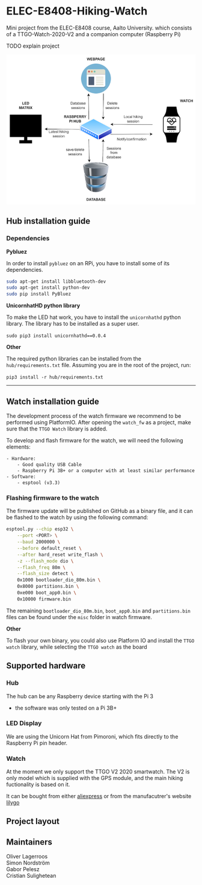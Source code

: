 # ELEC-E8408-Hiking-Watch
Mini project from the ELEC-E8408 course, Aalto University. which consists of a TTGO-Watch-2020-V2 and a companion computer (Raspberry Pi)

TODO explain project

![context_diagram](docs/images/context_diagram.png)

## Hub installation guide

### Dependencies

**Pybluez**

In order to install `pybluez` on an RPi, you have to install some of its dependencies.

```sh
sudo apt-get install libbluetooth-dev
sudo apt-get install python-dev
sudo pip install PyBluez
```

**UnicornhatHD python library**

To make the LED hat work, you have to install the `unicornhathd` python library. The library has to be installed as a super user.

`sudo pip3 install unicornhathd==0.0.4`

**Other**

The required python libraries can be installed from the `hub/requirements.txt` file.
Assuming you are in the root of the project, run:

`pip3 install -r hub/requirements.txt`

---

## Watch installation guide

The development process of the watch firmware we recommend to be performed using PlatformIO. After opening the `watch_fw` as a project, make sure that the `TTGO Watch` library is added.

To develop and flash firmware for the watch, we will need the 
 following elements:

    - Hardware: 
        - Good quality USB Cable
        - Raspberry Pi 3B+ or a computer with at least similar performance 
    - Software:
        - esptool (v3.3)

### Flashing firmware to the watch
    
The firmware update will be published on GitHub as a binary file, and it can be flashed to the watch by using the following command:

```sh
esptool.py --chip esp32 \
	--port <PORT> \
	--baud 2000000 \
	--before default_reset \
	--after hard_reset write_flash \
	-z --flash_mode dio \
	--flash_freq 80m \
	--flash_size detect \
	0x1000 bootloader_dio_80m.bin \
	0x8000 partitions.bin \
	0xe000 boot_app0.bin \
	0x10000 firmware.bin
```

The remaining `bootloader_dio_80m.bin`, `boot_app0.bin` and `partitions.bin` files can be found under the `misc` folder in watch firmware.

**Other** 

To flash your own binary, you could also use Platform IO and install the `TTGO watch` library, while selecting the `TTGO watch` as the board

## Supported hardware

### Hub 

The hub can be any Raspberry device starting with the Pi 3
- the software was only tested on a Pi 3B+

### LED Display

We are using the Unicorn Hat from Pimoroni, which fits directly to the Raspberry Pi pin header.

### Watch 

At the moment we only support the TTGO V2 2020 smartwatch. The V2 is only model which is supplied with the GPS module, and the main hiking fuctionality is based on it.

It can be bought from either [aliexpress](aliexpress.com) or from the manufacutrer's website [lilygo](liltgo.cn)

## Project layout


## Maintainers
Oliver Lagerroos  
Simon Nordström  
Gabor Pelesz  
Cristian Sulighetean  